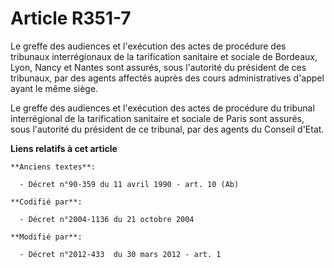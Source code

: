 # Article R351-7

Le greffe des audiences et l'exécution des actes de procédure des tribunaux interrégionaux de la tarification sanitaire et
sociale de Bordeaux, Lyon, Nancy et Nantes sont assurés, sous l'autorité du président de ces tribunaux, par des agents
affectés auprès des cours administratives d'appel ayant le même siège.

Le greffe des audiences et l'exécution des actes de procédure du tribunal interrégional de la tarification sanitaire et
sociale de Paris sont assurés, sous l'autorité du président de ce tribunal, par des agents du Conseil d'Etat.

**Liens relatifs à cet article**

	**Anciens textes**:

	  - Décret n°90-359 du 11 avril 1990 - art. 10 (Ab)

	**Codifié par**:

	  - Décret n°2004-1136 du 21 octobre 2004

	**Modifié par**:

	  - Décret n°2012-433  du 30 mars 2012 - art. 1
